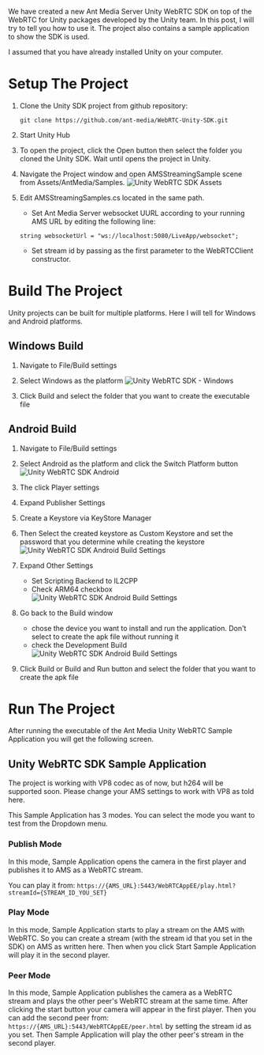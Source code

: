 We have created a new Ant Media Server Unity WebRTC SDK on top of the WebRTC for Unity packages developed by the Unity team. In this post, I will try to tell you how to use it. The project also contains a sample application to show the SDK is used.

I assumed that you have already installed Unity on your computer.

# Setup The Project
1. Clone the Unity SDK project from github repository:

   `git clone https://github.com/ant-media/WebRTC-Unity-SDK.git`

2. Start Unity Hub
3. To open the project, click the Open button then select the folder you cloned the Unity SDK. Wait until opens the project in Unity.
4. Navigate the Project window and open AMSStreamingSample scene from Assets/AntMedia/Samples.
  ![Unity WebRTC SDK Assets](https://antmedia.io/wp-content/uploads/2023/02/AMSStreaming-Asset-1024x576.jpg)


5. Edit AMSStreamingSamples.cs located in the same path.
   - Set Ant Media Server websocket UURL according to your running AMS URL by editing the following line:

   `string websocketUrl = "ws://localhost:5080/LiveApp/websocket";`

   - Set stream id by passing as the first parameter to the WebRTCClient constructor.

# Build The Project

Unity projects can be built for multiple platforms. Here I will tell for Windows and Android platforms.

## Windows Build
1. Navigate to File/Build settings
2. Select Windows as the platform
   ![Unity WebRTC SDK - Windows](https://antmedia.io/wp-content/uploads/2023/02/AMSUnitySDK-Windows-Build-1024x576.jpg)

3. Click Build and select the folder that you want to create the executable file

## Android Build
1. Navigate to File/Build settings
2. Select Android as the platform and click the Switch Platform button
   ![Unity WebRTC SDK Android](https://antmedia.io/wp-content/uploads/2023/02/AMSUnitySDK-Android-Build-1024x576.jpg)

3. The click Player settings
4. Expand Publisher Settings
5. Create a Keystore via KeyStore Manager
6. Then Select the created keystore as Custom Keystore and set the password that you determine while creating the keystore
   ![Unity WebRTC SDK Android Build Settings](https://antmedia.io/wp-content/uploads/2023/02/AMSUnitySDK-Android-Build-Settings-1024x576.jpg)
7. Expand Other Settings
   - Set Scripting Backend to IL2CPP
   - Check ARM64 checkbox
   ![Unity WebRTC SDK Android Build Settings](https://antmedia.io/wp-content/uploads/2023/02/AMSUnitySDK-Android-Build-Settings-Other-1024x576.jpg)

8. Go back to the Build window
   - chose the device you want to install and run the application. Don't select to create the apk file without running it
   - check the Development Build
   ![Unity WebRTC SDK Android Build Settings](https://antmedia.io/wp-content/uploads/2023/02/AMSUnitySDK-Android-Build-Settings-Device-1024x576.jpg)

9. Click Build or Build and Run button and select the folder that you want to create the apk file

# Run The Project

After running the executable of the Ant Media Unity WebRTC Sample Application you will get the following screen.

## Unity WebRTC SDK Sample Application

The project is working with VP8 codec as of now, but h264 will be supported soon. Please change your AMS settings to work with VP8 as told here.

This Sample Application has 3 modes. You can select the mode you want to test from the Dropdown menu.

### Publish Mode

In this mode, Sample Application opens the camera in the first player and publishes it to AMS as a WebRTC stream.

You can play it from:
`https://{AMS_URL}:5443/WebRTCAppEE/play.html?streamId={STREAM_ID_YOU_SET}`

### Play Mode

In this mode, Sample Application starts to play a stream on the AMS with WebRTC. So you can create a stream (with the stream id that you set in the SDK) on AMS as written here. Then when you click Start Sample Application will play it in the second player.

### Peer Mode

In this mode, Sample Application publishes the camera as a WebRTC stream and plays the other peer's WebRTC stream at the same time. After clicking the start button your camera will appear in the first player. Then you can add the second peer from:
`https://{AMS_URL}:5443/WebRTCAppEE/peer.html` by setting the stream id as you set. Then Sample Application will play the other peer's stream in the second player.

